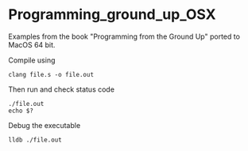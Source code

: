 # Programming_ground_up_OSX

Examples from the book "Programming from the Ground Up" ported to MacOS 64 bit.


Compile using

```
clang file.s -o file.out
```

Then run and check status code

```
./file.out
echo $?
```


Debug the executable

```
lldb ./file.out
```

